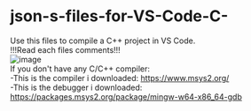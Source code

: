 # json-s-files-for-VS-Code-C-
Use this files to compile a C++ project in VS Code. <br>
!!!Read each files comments!!! <br>
![image](https://user-images.githubusercontent.com/80979314/190522337-b86b4180-d21c-4aa3-b38c-60b23cd70c0a.png) <br>
If you don't have any C/C++ compiler: <br>
  -This is the compiler i downloaded: https://www.msys2.org/ <br>
  -This is the debugger i downloaded: https://packages.msys2.org/package/mingw-w64-x86_64-gdb

